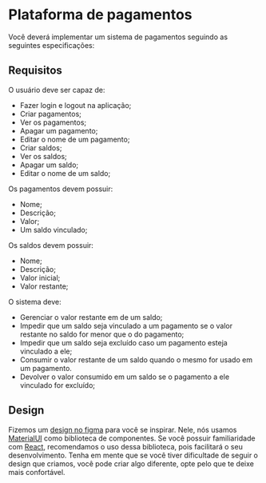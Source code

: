 # Plataforma de pagamentos

Você deverá implementar um sistema de pagamentos seguindo as seguintes especificações:

## Requisitos

O usuário deve ser capaz de:

- Fazer login e logout na aplicação;
- Criar pagamentos;
- Ver os pagamentos;
- Apagar um pagamento;
- Editar o nome de um pagamento;
- Criar saldos;
- Ver os saldos;
- Apagar um saldo;
- Editar o nome de um saldo;

Os pagamentos devem possuir:

- Nome;
- Descrição;
- Valor;
- Um saldo vinculado;

Os saldos devem possuir:

- Nome;
- Descrição;
- Valor inicial;
- Valor restante;

O sistema deve:

- Gerenciar o valor restante em de um saldo;
- Impedir que um saldo seja vinculado a um pagamento se o valor restante no saldo for menor que o do pagamento;
- Impedir que um saldo seja excluído caso um pagamento esteja vinculado a ele;
- Consumir o valor restante de um saldo quando o mesmo for usado em um pagamento.
- Devolver o valor consumido em um saldo se o pagamento a ele vinculado for excluído;

## Design

Fizemos um [design no figma](https://www.figma.com/file/Hj8wBgoKSucQCMT89Ea9N4/Projeto---Sele%C3%A7%C3%A3o?type=design&node-id=0%3A1&mode=design&t=8tJ3WcBaofPCGWzg-1) para você se inspirar. Nele, nós usamos [MaterialUI](https://mui.com/) como biblioteca de componentes. Se você possuir familiaridade com [React](https://react.dev/), recomendamos o uso dessa biblioteca, pois facilitará
o seu desenvolvimento. Tenha em mente que se você tiver dificultade de seguir o design que criamos, você pode criar algo diferente, opte pelo que te deixe mais confortável.
